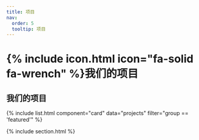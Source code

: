 ```yaml
---
title: 项目
nav:
  order: 5
  tooltip: 项目
---
```


# {% include icon.html icon="fa-solid fa-wrench" %}我们的项目

## 我们的项目

{% include list.html component="card" data="projects" filter="group == 'featured'" %}

{% include section.html %}
